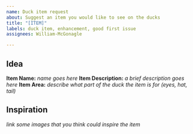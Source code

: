 ```yaml
---
name: Duck item request
about: Suggest an item you would like to see on the ducks
title: "[ITEM]"
labels: duck item, enhancement, good first issue
assignees: William-McGonagle

---
```


## Idea
**Item Name:** _name goes here_
**Item Description:** _a brief description goes here_
**Item Area:** _describe what part of the duck the item is for (eyes, hat, tail)_

## Inspiration
_link some images that you think could inspire the item_
